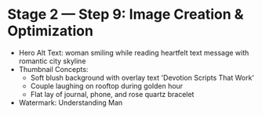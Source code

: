 # Stage 2 — Step 9: Image Creation & Optimization
- Hero Alt Text: woman smiling while reading heartfelt text message with romantic city skyline
- Thumbnail Concepts:
  - Soft blush background with overlay text 'Devotion Scripts That Work'
  - Couple laughing on rooftop during golden hour
  - Flat lay of journal, phone, and rose quartz bracelet
- Watermark: Understanding Man
